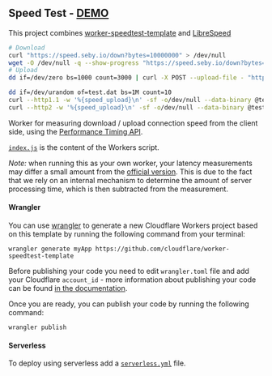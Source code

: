 ## Speed Test - [DEMO](speed.seby.io)

This project combines [worker-speedtest-template](https://github.com/cloudflare/worker-speedtest-template) and [LibreSpeed](https://github.com/librespeed/speedtest)

```sh
# Download
curl "https://speed.seby.io/down?bytes=10000000" > /dev/null
wget -O /dev/null -q --show-progress "https://speed.seby.io/down?bytes=10000000"
# Upload
dd if=/dev/zero bs=1000 count=3000 | curl -X POST --upload-file - "https://speed.seby.io/up" >/dev/null

dd if=/dev/urandom of=test.dat bs=1M count=10
curl --http1.1 -w '%{speed_upload}\n' -sf -o/dev/null --data-binary @test.dat https://speed.seby.io/up
curl --http2 -w '%{speed_upload}\n' -sf -o/dev/null --data-binary @test.dat https://speed.seby.io/up
```

Worker for measuring download / upload connection speed from the client side, using the [Performance Timing API](https://w3c.github.io/perf-timing-primer/).

[`index.js`](https://github.com/cloudflare/worker-speedtest-template/blob/master/router.js) is the content of the Workers script.

_Note:_ when running this as your own worker, your latency measurements may differ a small amount from the [official version](https://speed.cloudflare.com). This is due to the fact that we rely on an internal mechanism to determine the amount of server processing time, which is then subtracted from the measurement.

#### Wrangler

You can use [wrangler](https://github.com/cloudflare/wrangler) to generate a new Cloudflare Workers project based on this template by running the following command from your terminal:

```
wrangler generate myApp https://github.com/cloudflare/worker-speedtest-template
```

Before publishing your code you need to edit `wrangler.toml` file and add your Cloudflare `account_id` - more information about publishing your code can be found [in the documentation](https://workers.cloudflare.com/docs/quickstart/configuring-and-publishing/).

Once you are ready, you can publish your code by running the following command:

```
wrangler publish
```

#### Serverless

To deploy using serverless add a [`serverless.yml`](https://serverless.com/framework/docs/providers/cloudflare/) file.
